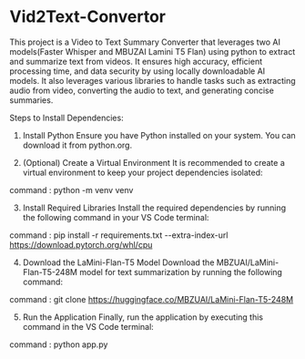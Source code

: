 # Vid2Text-Convertor
This project is a Video to Text Summary Converter that leverages two AI models(Faster Whisper and MBUZAI Lamini T5 Flan) using python to extract and summarize text from videos. 
It ensures high accuracy, efficient processing time, and data security by using locally downloadable AI models. It also leverages various libraries to handle tasks such as extracting audio from video, converting the audio to text, and generating concise summaries.


Steps to Install Dependencies:

1) Install Python
Ensure you have Python installed on your system. You can download it from python.org.

2) (Optional) Create a Virtual Environment
It is recommended to create a virtual environment to keep your project dependencies isolated:

command : python -m venv venv

3) Install Required Libraries
Install the required dependencies by running the following command in your VS Code terminal:

command : pip install -r requirements.txt --extra-index-url https://download.pytorch.org/whl/cpu

4) Download the LaMini-Flan-T5 Model
Download the MBZUAI/LaMini-Flan-T5-248M model for text summarization by running the following command:

command : git clone https://huggingface.co/MBZUAI/LaMini-Flan-T5-248M

5) Run the Application
Finally, run the application by executing this command in the VS Code terminal:

command : python app.py
